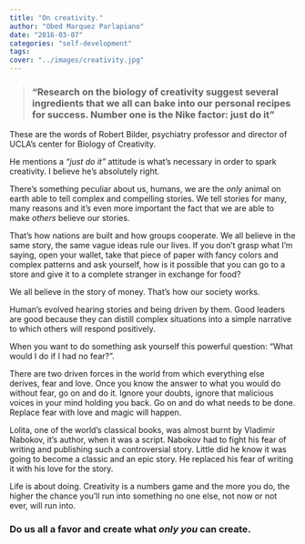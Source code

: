 ```yaml
---
title: "On creativity."
author: "Obed Marquez Parlapiano"
date: "2016-03-07"
categories: "self-development"
tags:
cover: "../images/creativity.jpg"
---
```


> ### “Research on the biology of creativity suggest several ingredients that we all can bake into our personal recipes for success. Number one is the Nike factor: just do it”

These are the words of Robert Bilder, psychiatry professor and director of UCLA’s center for Biology of Creativity.

He mentions a _“just do it”_ attitude is what’s necessary in order to spark creativity. I believe he’s absolutely right.

There’s something peculiar about us, humans, we are the _only_ animal on earth able to tell complex and compelling stories. We tell stories for many, many reasons and it’s even more important the fact that we are able to make _others_ believe our stories.

That’s how nations are built and how groups cooperate. We all believe in the same story, the same vague ideas rule our lives. If you don’t grasp what I’m saying, open your wallet, take that piece of paper with fancy colors and complex patterns and ask yourself, how is it possible that you can go to a store and give it to a complete stranger in exchange for food?

We all believe in the story of money. That’s how our society works.

Human’s evolved hearing stories and being driven by them. Good leaders are good because they can distill complex situations into a simple narrative to which others will respond positively.

When you want to do something ask yourself this powerful question: “What would I do if I had no fear?”.

There are two driven forces in the world from which everything else derives, fear and love. Once you know the answer to what you would do without fear, go on and do it. Ignore your doubts, ignore that malicious voices in your mind holding you back. Go on and do what needs to be done. Replace fear with love and magic will happen.

Lolita, one of the world’s classical books, was almost burnt by Vladimir Nabokov, it’s author, when it was a script. Nabokov had to fight his fear of writing and publishing such a controversial story. Little did he know it was going to become a classic and an epic story. He replaced his fear of writing it with his love for the story.

Life is about doing. Creativity is a numbers game and the more you do, the higher the chance you’ll run into something no one else, not now or not ever, will run into.

### Do us all a favor and create what _only you_ can create.
